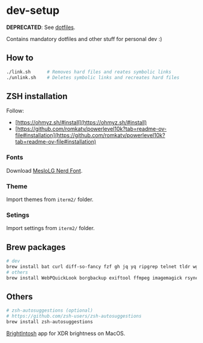 # dev-setup

**DEPRECATED**: See [dotfiles](https://github.com/fabienduhamel/dotfiles).

Contains mandatory dotfiles and other stuff for personal dev :)

## How to

```sh
./link.sh      # Removes hard files and reates symbolic links
./unlink.sh    # Deletes symbolic links and recreates hard files
```

## ZSH installation

Follow:

- [https://ohmyz.sh/#install](https://ohmyz.sh/#install)
- [https://github.com/romkatv/powerlevel10k?tab=readme-ov-file#installation](https://github.com/romkatv/powerlevel10k?tab=readme-ov-file#installation)

### Fonts

Download [MesloLG Nerd Font](https://www.nerdfonts.com/font-downloads).

### Theme

Import themes from `iterm2/` folder.

### Setings

Import settings from `iterm2/` folder.

## Brew packages

```sh
# dev
brew install bat curl diff-so-fancy fzf gh jq yq ripgrep telnet tldr wget node yarn git-interactive-rebase-tool prettyping ack ag btop atuin fx tabiew eza zoxide fd hub
# others
brew install WebPQuickLook borgbackup exiftool ffmpeg imagemagick rsync
```

## Others

```sh
# zsh-autosuggestions (optional)
# https://github.com/zsh-users/zsh-autosuggestions
brew install zsh-autosuggestions
```

[BrightIntosh](https://www.brightintosh.de/) app for XDR brightness on MacOS.
